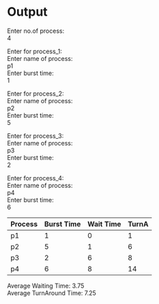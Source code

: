 # Output

Enter no.of process:  
4  
  
Enter for process_1:    
Enter name of process:  
p1  
Enter burst time:  
1  
  
Enter for process_2:    
Enter name of process:  
p2  
Enter burst time:  
5  
  
Enter for process_3:    
Enter name of process:  
p3  
Enter burst time:  
2  
  
Enter for process_4:    
Enter name of process:  
p4  
Enter burst time:  
6    
  
|Process| Burst Time  |Wait Time   |  TurnA  |  
|---|--|--|--|   
|p1|              1|                       0|                       1|    
|p2         |     5      |                 1   |                    6  |  
|p3        |      2       |                6  |                     8  |  
|p4       |       6        |               8 |                      14  |  
    
Average Waiting Time: 3.75  
Average TurnAround Time: 7.25  
